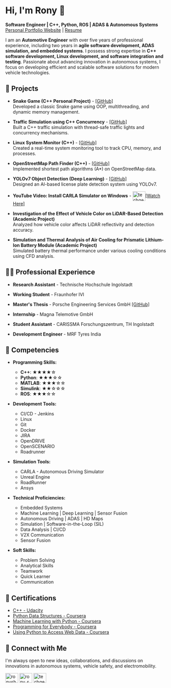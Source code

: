 # Hi, I'm Rony 👋

**Software Engineer | C++, Python, ROS | ADAS & Autonomous Systems**  
<a href="https://www.ronyshaji.com" target="_blank">Personal Portfolio Website</a> | 
<a href="https://www.ronyshaji.com/resume.pdf" target="_blank">Resume</a>

I am an **Automotive Engineer** with over five years of professional experience, including two years in **agile software development, ADAS simulation, and embedded systems**. I possess strong expertise in **C++ software development, Linux development, and software integration and testing**. Passionate about advancing innovation in autonomous systems, I focus on developing efficient and scalable software solutions for modern vehicle technologies.

## 🎯 Projects

- **Snake Game (C++ Personal Project)** - [[GitHub]](https://github.com/ronyshaji/Snake-Game)   
   Developed a classic Snake game using OOP, multithreading, and dynamic memory management.

- **Traffic Simulation using C++ Concurrency** - [[GitHub]](https://github.com/ronyshaji/Concurrent-Traffic-Simulation)   
   Built a C++ traffic simulation with thread-safe traffic lights and concurrency mechanisms.

- **Linux System Monitor (C++)** - [[GitHub]](https://github.com/ronyshaji/Linux_System_Monitor)   
 Created a real-time system monitoring tool to track CPU, memory, and processes.

- **OpenStreetMap Path Finder (C++)** - [[GitHub]](https://github.com/ronyshaji/Build_OpenStreetMap_Route_Finder)  
Implemented shortest path algorithms (A*) on OpenStreetMap data.

- **YOLOv7 Object Detection (Deep Learning)** - [[GitHub]](https://github.com/ronyshaji/Number-Plate-Detection-Yolov7)  
Designed an AI-based license plate detection system using YOLOv7.

- **YouTube Video: Install CARLA Simulator on Windows** - <a href="https://youtu.be/wdeHxZKWaIc?si=EuZKIMwSTqTM0Dho" target="blank"><img align="center" src="https://raw.githubusercontent.com/rahuldkjain/github-profile-readme-generator/master/src/images/icons/Social/youtube.svg" alt="techgena" height="30" width="40" /></a><a href="https://youtu.be/wdeHxZKWaIc?si=EuZKIMwSTqTM0Dho" target="blank">[Watch Here]</a> 

- **Investigation of the Effect of Vehicle Color on LiDAR-Based Detection (Academic Project)**  
Analyzed how vehicle color affects LiDAR reflectivity and detection accuracy.

- **Simulation and Thermal Analysis of Air Cooling for Prismatic Lithium-Ion Battery Module (Academic Project)**  
Simulated battery thermal performance under various cooling conditions using CFD analysis.

## 👨‍💻 Professional Experience

- **Research Assistant**  - Technische Hochschule Ingolstadt 

- **Working Student** - Fraunhofer IVI

- **Master's Thesis** - Porsche Engineering Services GmbH
[[GitHub]](https://github.com/ronyshaji/Master-Thesis)

- **Internship**  - Magna Telemotive GmbH

- **Student Assistant** - CARISSMA Forschungszentrum, TH Ingolstadt

- **Development Engineer** - MRF Tyres India  


## 🧠 Competencies

- **Programming Skills:**

  - **C++**: ★★★★☆
  - **Python**: ★★★☆☆
  - **MATLAB**: ★★★☆☆
  - **Simulink**: ★★☆☆☆
  - **ROS**: ★★★☆☆

- **Development Tools:**

  - CI/CD - Jenkins
  - Linux
  - Git
  - Docker
  - JIRA
  - OpenDRIVE
  - OpenSCENARIO
  - Roadrunner

- **Simulation Tools:**

  - CARLA - Autonomous Driving Simulator
  - Unreal Engine
  - RoadRunner
  - Ansys

- **Technical Proficiencies:**

  - Embedded Systems
  - Machine Learning | Deep Learning | Sensor Fusion
  - Autonomous Driving | ADAS | HD Maps
  - Simulation | Software-in-the-Loop (SIL)
  - Data Analysis | CI/CD
  - V2X Communication
  - Sensor Fusion

- **Soft Skills:**
  - Problem Solving
  - Analytical Skills
  - Teamwork
  - Quick Learner
  - Communication

## 📝 Certifications

 - <a href="https://www.udacity.com/certificate/e/fad34472-9887-11ef-b2a3-8bcb7699f494" target="blank">C++ - Udacity</a>
 - <a href="https://coursera.org/share/a42eb63af0f1585896efc86f66aff160" target="blank">Python Data Structures - Coursera</a>
 - <a href="https://coursera.org/share/7195f4d5ad89c9acebc2fb7b1b94d1e0" target="blank">Machine Learning with Python - Coursera</a>
 - <a href="https://coursera.org/share/4de579858aeac3251eb7aac65d335ddb" target="blank">Programming for Everybody - Coursera</a>
 - <a href="https://coursera.org/share/491388f24230c7450e1bc85e4a776663" target="blank">Using Python to Access Web Data - Coursera</a>
 
## 🤳 Connect with Me

I'm always open to new ideas, collaborations, and discussions on innovations in autonomous systems, vehicle safety, and electromobility.

<p align="left">
<a href="https://linkedin.com/in/ronyshaji" target="blank"><img align="center" src="https://raw.githubusercontent.com/rahuldkjain/github-profile-readme-generator/master/src/images/icons/Social/linked-in-alt.svg" alt="ronyshaji" height="30" width="40" /></a> 
<a href="https://instagram.com/rony_shaji" target="blank"><img align="center" src="https://raw.githubusercontent.com/rahuldkjain/github-profile-readme-generator/master/src/images/icons/Social/instagram.svg" alt="rony_shaji" height="30" width="40" /></a> 
<a href="https://www.youtube.com/c/techgena" target="blank"><img align="center" src="https://raw.githubusercontent.com/rahuldkjain/github-profile-readme-generator/master/src/images/icons/Social/youtube.svg" alt="techgena" height="30" width="40" /></a>
</p>




